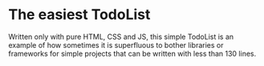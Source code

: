 # The easiest TodoList

Written only with pure HTML, CSS and JS, this simple TodoList is an example of how sometimes it is superfluous to bother libraries or frameworks for simple projects that can be written with less than 130 lines.
